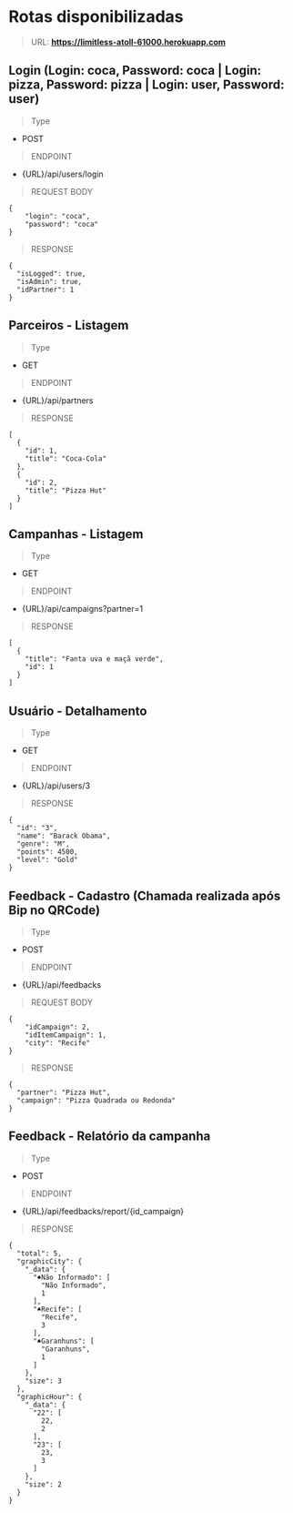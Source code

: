 # Rotas disponibilizadas

>URL: **https://limitless-atoll-61000.herokuapp.com**

## Login (Login: coca, Password: coca | Login: pizza, Password: pizza | Login: user, Password: user)

>Type
- POST
>ENDPOINT 
- {URL}/api/users/login
>REQUEST BODY
```
{
	"login": "coca",
	"password": "coca"
}
```
>RESPONSE
```
{
  "isLogged": true,
  "isAdmin": true,
  "idPartner": 1
}
```

## Parceiros - Listagem

>Type
- GET
>ENDPOINT 
- {URL}/api/partners
>RESPONSE
```
[
  {
    "id": 1,
    "title": "Coca-Cola"
  },
  {
    "id": 2,
    "title": "Pizza Hut"
  }
]
```
## Campanhas - Listagem

>Type
- GET
>ENDPOINT 
- {URL}/api/campaigns?partner=1
>RESPONSE
```
[
  {
    "title": "Fanta uva e maçã verde",
    "id": 1
  }
]
```

## Usuário - Detalhamento

>Type
- GET
>ENDPOINT 
- {URL}/api/users/3
>RESPONSE
```
{
  "id": "3",
  "name": "Barack Obama",
  "genre": "M",
  "points": 4500,
  "level": "Gold"
}
```
## Feedback - Cadastro (Chamada realizada após Bip no QRCode)

>Type
- POST
>ENDPOINT 
- {URL}/api/feedbacks
>REQUEST BODY
```
{
	"idCampaign": 2, 
	"idItemCampaign": 1,
	"city": "Recife"
}
```
>RESPONSE
```
{
  "partner": "Pizza Hut",
  "campaign": "Pizza Quadrada ou Redonda"
}
```

## Feedback - Relatório da campanha

>Type
- POST
>ENDPOINT 
- {URL}/api/feedbacks/report/{id_campaign}
>RESPONSE
```
{
  "total": 5,
  "graphicCity": {
    "_data": {
      "♠Não Informado": [
        "Não Informado",
        1
      ],
      "♠Recife": [
        "Recife",
        3
      ],
      "♠Garanhuns": [
        "Garanhuns",
        1
      ]
    },
    "size": 3
  },
  "graphicHour": {
    "_data": {
      "22": [
        22,
        2
      ],
      "23": [
        23,
        3
      ]
    },
    "size": 2
  }
}
```

